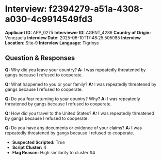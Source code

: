 # Interview: f2394279-a51a-4308-a030-4c9914549fd3
**Applicant ID:** APP_0275
**Interviewer ID:** AGENT_4289
**Country of Origin:** Venezuela
**Interview Date:** 2025-06-10T17:48:25.505085
**Interview Location:** Site-9
**Interview Language:** Tigrinya

## Question & Responses

**Q:** Why did you leave your country?
**A:** I was repeatedly threatened by gangs because I refused to cooperate.

**Q:** What happened to you or your family?
**A:** I was repeatedly threatened by gangs because I refused to cooperate.

**Q:** Do you fear returning to your country? Why?
**A:** I was repeatedly threatened by gangs because I refused to cooperate.

**Q:** How did you travel to the United States?
**A:** I was repeatedly threatened by gangs because I refused to cooperate.

**Q:** Do you have any documents or evidence of your claims?
**A:** I was repeatedly threatened by gangs because I refused to cooperate.

- **Suspected Scripted:** True
- **Script Cluster:** 4
- **Flag Reason:** High similarity to cluster #4